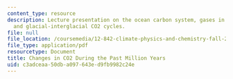 ```yaml
---
content_type: resource
description: Lecture presentation on the ocean carbon system, gases in ice cores,
  and glacial-interglacial CO2 cycles.
file: null
file_location: /coursemedia/12-842-climate-physics-and-chemistry-fall-2008/c3adceaa50dba097643ed9fb9982c24e_part4_lec3.pdf
file_type: application/pdf
resourcetype: Document
title: Changes in CO2 During the Past Million Years
uid: c3adceaa-50db-a097-643e-d9fb9982c24e
---
```

